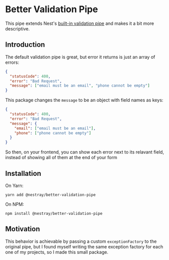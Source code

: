 # Better Validation Pipe

This pipe extends Nest's [built-in validation pipe](https://docs.nestjs.com/techniques/validation#using-the-built-in-validationpipe) and makes it a bit more descriptive.

## Introduction

The default validation pipe is great, but error it returns is just an array of errors:

```json
{
  "statusCode": 400,
  "error": "Bad Request",
  "message": ["email must be an email", "phone cannot be empty"]
}
```

This package changes the `message` to be an object with field names as keys:

```json
{
  "statusCode": 400,
  "error": "Bad Request",
  "message": {
    "email": ["email must be an email"],
    "phone": ["phone cannot be empty"]
  }
}
```

So then, on your frontend, you can show each error next to its relavant field, instead of showing all of them at the end of your form

## Installation

On Yarn:

```shell
yarn add @nestray/better-validation-pipe
```

On NPM:

```shell
npm install @nestray/better-validation-pipe
```

## Motivation

This behavior is achievable by passing a custom `exceptionFactory` to the original pipe, but I found myself writing the same exception factory for each one of my projects, so I made this small package.
